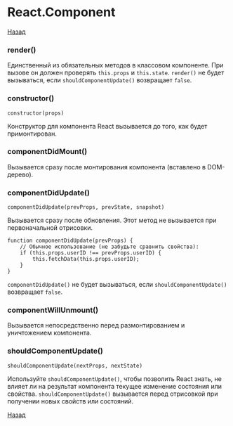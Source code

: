 # React.Component

[Назад][back]

### render()

Единственный из обязательных методов в классовом компоненте. При вызове он должен проверять `this.props` и `this.state`.
`render()` не будет вызываться, если `shouldComponentUpdate()` возвращает `false`.

### constructor()

```react
constructor(props)
```

Конструктор для компонента React вызывается до того, как будет примонтирован.

### componentDidMount()

Вызывается сразу после монтирования компонента (вставлено в DOM-дерево).

### componentDidUpdate()

```react
componentDidUpdate(prevProps, prevState, snapshot)
```

Вызывается сразу после обновления. Этот метод не вызывается при первоначальной отрисовки.

```react
function componentDidUpdate(prevProps) {
    // Обычное использование (не забудьте сравнить свойства):
    if (this.props.userID !== prevProps.userID) {
        this.fetchData(this.props.userID);
    }
}
```

`componentDidUpdate()` не будет вызываться, если `shouldComponentUpdate()` возвращает `false`.

### componentWillUnmount()

Вызывается непосредственно перед размонтированием и уничтожением компонента.

### shouldComponentUpdate()

```react
shouldComponentUpdate(nextProps, nextState)
```

Используйте `shouldComponentUpdate()`, чтобы позволить React знать, не влияет ли на результат компонента текущее
изменение состояния или свойства.
`shouldComponentUpdate()` вызывается перед отрисовкой при получении новых свойств или состояний.

[Назад][back]

[back]: <.> "Назад к оглавлению"
